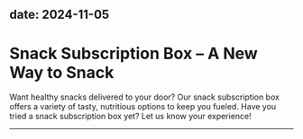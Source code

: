date: 2024-11-05
---

# Snack Subscription Box – A New Way to Snack  
Want healthy snacks delivered to your door? Our snack subscription box offers a variety of tasty, nutritious options to keep you fueled. Have you tried a snack subscription box yet? Let us know your experience!

---
